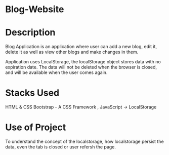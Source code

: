 # Blog-Website
# Description
Blog Application is an application where user can add a new blog, edit it, delete it as well as view other blogs and make changes in them.

Application uses LocalStorage, the localStorage object stores data with no expiration date. The data will not be deleted when the browser is closed, and will be available when the user comes again.

# Stacks Used
HTML & CSS
Bootstrap - A CSS Framework ,
JavaScript -> LocalStorage
# Use of Project
To understand the concept of the localstorage, how localstorage persist the data, even the tab is closed or user refersh the page.
